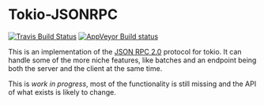 # Tokio-JSONRPC

[![Travis Build Status](https://api.travis-ci.org/vorner/tokio-jsonrpc.png?branch=master)](https://travis-ci.org/vorner/tokio-jsonrpc)
[![AppVeyor Build status](https://ci.appveyor.com/api/projects/status/c3qoud9df1dnwugu/branch/master?svg=true)](https://ci.appveyor.com/project/vorner/tokio-jsonrpc/branch/master)


This is an implementation of the [JSON RPC
2.0](http://www.jsonrpc.org/specification) protocol for tokio. It can handle
some of the more niche features, like batches and an endpoint being both the
server and the client at the same time.

This is *work in progress*, most of the functionality is still missing and the
API of what exists is likely to change.


